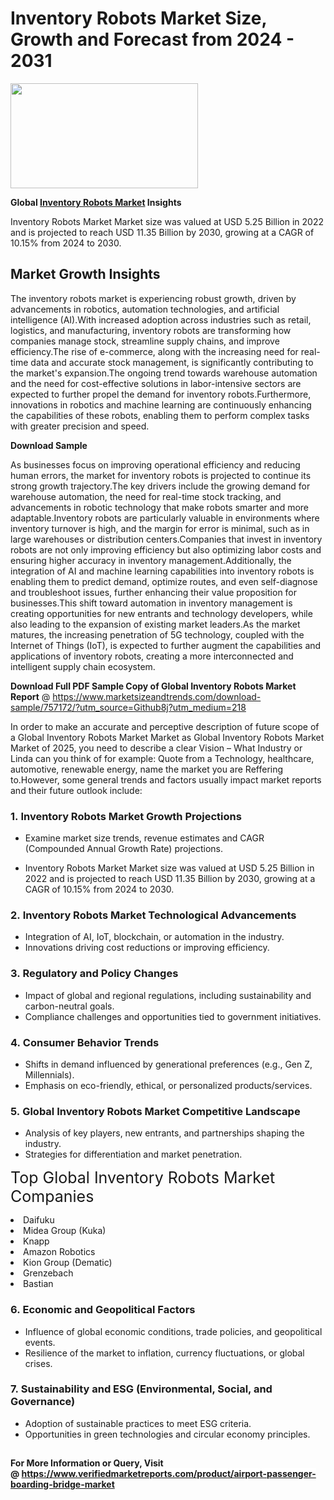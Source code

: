 <H1>Inventory Robots Market Size, Growth and Forecast from 2024 - 2031</H1><img class="aligncenter size-medium wp-image-584254" src="https://thirdeyenews.in/wp-content/uploads/2024/09/Global-Market-Research-300x168.jpeg" alt="" width="300" height="168" /><p><strong>Global&nbsp;<a href="https://www.marketsizeandtrends.com/download-sample/757172/?utm_source=Github8j?utm_medium=218">Inventory Robots Market</a> Insights</strong></p><p>Inventory Robots Market Market size was valued at USD 5.25 Billion in 2022 and is projected to reach USD 11.35 Billion by 2030, growing at a CAGR of 10.15% from 2024 to 2030.</p><p><h2>Market Growth Insights</h2> <p>The inventory robots market is experiencing robust growth, driven by advancements in robotics, automation technologies, and artificial intelligence (AI).With increased adoption across industries such as retail, logistics, and manufacturing, inventory robots are transforming how companies manage stock, streamline supply chains, and improve efficiency.The rise of e-commerce, along with the increasing need for real-time data and accurate stock management, is significantly contributing to the market's expansion.The ongoing trend towards warehouse automation and the need for cost-effective solutions in labor-intensive sectors are expected to further propel the demand for inventory robots.Furthermore, innovations in robotics and machine learning are continuously enhancing the capabilities of these robots, enabling them to perform complex tasks with greater precision and speed.</p> <p><strong>Download Sample</strong></p> <p>As businesses focus on improving operational efficiency and reducing human errors, the market for inventory robots is projected to continue its strong growth trajectory.The key drivers include the growing demand for warehouse automation, the need for real-time stock tracking, and advancements in robotic technology that make robots smarter and more adaptable.Inventory robots are particularly valuable in environments where inventory turnover is high, and the margin for error is minimal, such as in large warehouses or distribution centers.Companies that invest in inventory robots are not only improving efficiency but also optimizing labor costs and ensuring higher accuracy in inventory management.Additionally, the integration of AI and machine learning capabilities into inventory robots is enabling them to predict demand, optimize routes, and even self-diagnose and troubleshoot issues, further enhancing their value proposition for businesses.This shift toward automation in inventory management is creating opportunities for new entrants and technology developers, while also leading to the expansion of existing market leaders.As the market matures, the increasing penetration of 5G technology, coupled with the Internet of Things (IoT), is expected to further augment the capabilities and applications of inventory robots, creating a more interconnected and intelligent supply chain ecosystem.</p> <p><span class=""><strong>Download Full PDF Sample Copy of Global Inventory Robots Market Report</strong> @ <a href="https://www.marketsizeandtrends.com/download-sample/757172/?utm_source=Github8j?utm_medium=218" target="_blank">https://www.marketsizeandtrends.com/download-sample/757172/?utm_source=Github8j?utm_medium=218</a></span></p><p>In order to make an accurate and perceptive description of future scope of a Global&nbsp;Inventory Robots Market Market as Global&nbsp;Inventory Robots Market Market of 2025, you need to describe a clear Vision &ndash; What Industry or Linda can you think of for example: Quote from a Technology, healthcare, automotive, renewable energy, name the market you are Reffering to.However, some general trends and factors usually impact market reports and their future outlook include:</p><h3>1.&nbsp;<strong>Inventory Robots Market Growth Projections</strong></h3><ul><li>Examine market size trends, revenue estimates and CAGR (Compounded Annual Growth Rate) projections.</li><li><p>Inventory Robots Market Market size was valued at USD 5.25 Billion in 2022 and is projected to reach USD 11.35 Billion by 2030, growing at a CAGR of 10.15% from 2024 to 2030.</p></li></ul><h3>2.&nbsp;<strong>Inventory Robots Market Technological Advancements</strong></h3><ul><li>Integration of AI, IoT, blockchain, or automation in the industry.</li><li>Innovations driving cost reductions or improving efficiency.</li></ul><h3>3.&nbsp;<strong>Regulatory and Policy Changes</strong></h3><ul><li>Impact of global and regional regulations, including sustainability and carbon-neutral goals.</li><li>Compliance challenges and opportunities tied to government initiatives.</li></ul><h3>4.&nbsp;<strong>Consumer Behavior Trends</strong></h3><ul><li>Shifts in demand influenced by generational preferences (e.g., Gen Z, Millennials).</li><li>Emphasis on eco-friendly, ethical, or personalized products/services.</li></ul><h3>5.&nbsp;<strong>Global Inventory Robots Market Competitive Landscape</strong></h3><ul><li>Analysis of key players, new entrants, and partnerships shaping the industry.</li><li>Strategies for differentiation and market penetration.</li></ul><p data-pm-slice="1 1 []"><span style="color: inherit; font-family: inherit; font-size: 25px;">Top Global Inventory Robots Market Companies</span></p><div class="" data-test-id=""><p><li>Daifuku</li><li> Midea Group (Kuka)</li><li> Knapp</li><li> Amazon Robotics</li><li> Kion Group (Dematic)</li><li> Grenzebach</li><li> Bastian</li></p></div><h3>6.&nbsp;<strong>Economic and Geopolitical Factors</strong></h3><ul><li>Influence of global economic conditions, trade policies, and geopolitical events.</li><li>Resilience of the market to inflation, currency fluctuations, or global crises.</li></ul><h3>7.&nbsp;<strong>Sustainability and ESG (Environmental, Social, and Governance)</strong></h3><ul><li>Adoption of sustainable practices to meet ESG criteria.</li><li>Opportunities in green technologies and circular economy principles.</li></ul><h2><strong style="font-size: 14px;">For More Information or Query, Visit @&nbsp;</strong><a style="background-color: #ffffff; font-size: 14px;" href="https://www.marketsizeandtrends.com/report/inventory-robots-market/" target="_blank">https://www.verifiedmarketreports.com/product/airport-passenger-boarding-bridge-market</a></h2>